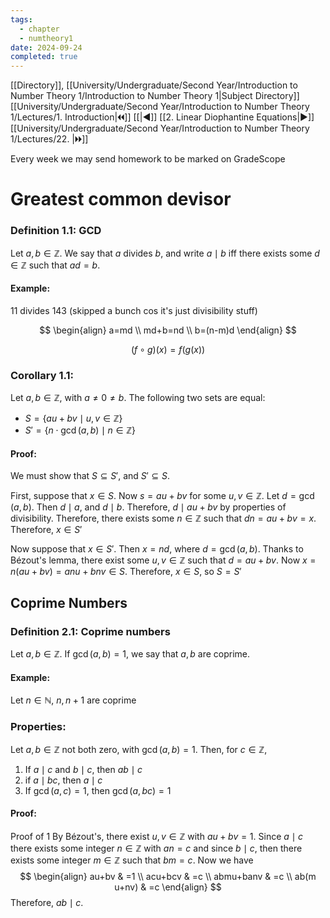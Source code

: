 ```yaml
---
tags:
  - chapter
  - numtheory1
date: 2024-09-24
completed: true
---
```

[[Directory]], [[University/Undergraduate/Second Year/Introduction to Number Theory 1/Introduction to Number Theory 1|Subject Directory]]
[[University/Undergraduate/Second Year/Introduction to Number Theory 1/Lectures/1. Introduction|🞀🞀]] [[|◀]] [[2. Linear Diophantine Equations|▶]] [[University/Undergraduate/Second Year/Introduction to Number Theory 1/Lectures/22. |🞂🞂]]

Every week we may send homework to be marked on GradeScope
# Greatest common devisor
### Definition 1.1: GCD
Let ${} a,\, b \in \mathbb{Z} {}$. We say that $a {}$ divides $b {}$, and write ${} a \mid b {}$ iff there exists some ${} d \in \mathbb{Z} {}$ such that ${} ad=b {}$.
#### Example:
${} 11 {}$ divides ${} 143 {}$ 
(skipped a bunch cos it's just divisibility stuff)

$$
\begin{align}
a=md \\
md+b=nd \\
b=(n-m)d
\end{align}
$$

$$
(f \circ  g)(x)=f(g(x))
$$
### Corollary 1.1:
Let ${} a,\, b \in \mathbb{Z} {}$, with ${} a\neq 0\neq b {}$. The following two sets are equal:
- ${} S=\{ au+bv \mid u,\, v \in \mathbb{Z} \} {}$
- ${} S'=\{ n \cdot  \gcd(a,\, b) \mid n \in \mathbb{Z}\} {}$
#### Proof:
We must show that ${} S \subseteq S' {}$, and ${} S' \subseteq  S {}$.

First, suppose that ${} x \in S {}$. Now ${} s=au+bv {}$ for some ${} u,\, v \in \mathbb{Z} {}$. Let ${} d=\gcd(a,\, b) {}$. Then $d\mid a {}$, and ${} d \mid  b {}$. Therefore, ${} d \mid  au+bv {}$ by properties of divisibility. Therefore, there exists some ${} n \in \mathbb{Z} {}$ such that ${} dn=au+bv=x {}$. Therefore, ${} x \in S'  {}$

Now suppose that ${} x \in  S' {}$. Then ${} x=nd {}$, where ${} d = \gcd(a,\, b) {}$. Thanks to Bézout's lemma, there exist some ${} u,\, v \in  \mathbb{Z} {}$ such that ${} d=au+bv {}$. Now ${} x=n(au+bv)=anu+bnv \in S {}$. Therefore, ${} x \in S {}$, so ${} S=S' {}$
## Coprime Numbers
### Definition 2.1: Coprime numbers
Let ${} a,\, b \in \mathbb{Z} {}$. If ${} \gcd(a,\, b)=1 {}$, we say that ${} a,\, b {}$ are coprime.
#### Example:
Let ${} n \in \mathbb{N} {}$, ${} n,\, n+1 {}$ are coprime
### Properties:
Let ${} a,\, b \in \mathbb{Z} {}$ not both zero, with ${} \gcd(a,\, b)=1 {}$. Then, for ${} c \in \mathbb{Z} {}$, 
1. If ${} a \mid  c {}$ and ${} b \mid  c {}$, then ${} ab \mid c {}$
2. if ${} a \mid  bc {}$, then ${} a \mid  c {}$
3. If ${} \gcd(a,\, c)=1 {}$, then ${} \gcd(a,\, bc)=1 {}$
#### Proof:
Proof of 1
By Bézout's, there exist ${} u,\, v \in \mathbb{Z} {}$ with ${} au+bv=1 {}$. Since ${} a \mid  c {}$ there exists some integer ${} n \in \mathbb{Z} {}$ with ${} an=c {}$ and since ${} b \mid c {}$, then there exists some integer ${} m \in \mathbb{Z} {}$ such that ${} bm=c {}$. Now we have
$$
\begin{align}
au+bv & =1 \\
acu+bcv & =c \\
abmu+banv & =c \\
ab(m u+nv) & =c
\end{align}
$$
Therefore, ${} ab \mid  c {}$.